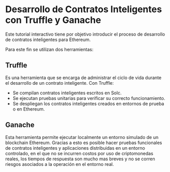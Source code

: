 # Desarrollo de Contratos Inteligentes con Truffle y Ganache

Este tutorial interactivo tiene por objetivo introducir el proceso de desarrollo de 
contratos inteligentes para Ethereum.

Para este fin se utilizan dos herramientas:

## Truffle

Es una herramienta que se encarga de administrar el ciclo de vida durante el desarrollo 
de un contrato inteligente.
Con Truffle:

- Se compilan contratos inteligentes escritos en Solc.
- Se ejecutan pruebas unitarias para verificar su correcto funcionamiento.
- Se despliegan los contratos inteligentes creados en entornos de prueba o en Ethereum.

## Ganache

Esta herramienta permite ejecutar localmente un entorno simulado de un blockchain Ethereum.
Gracias a esto es posible hacer pruebas funcionales de contratos inteligentes y aplicaciones 
distribuidas en un entorno controlado, en el que no se incurren costos por uso de criptomonedas
reales, los tiempos de respuesta son mucho mas breves y no se corren riesgos asociados a la
operación en el entorno real.


